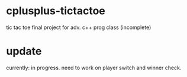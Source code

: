 # cplusplus-tictactoe
tic tac toe final project for adv. c++ prog class (incomplete)
# update
currently: in progress. need to work on player switch and winner check.
